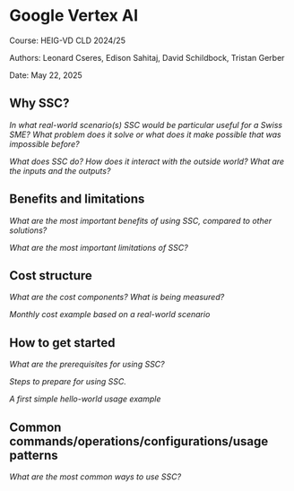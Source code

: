 # Google Vertex AI

Course: HEIG-VD CLD 2024/25

Authors: Leonard Cseres, Edison Sahitaj, David Schildbock, Tristan Gerber

Date: May 22, 2025

## Why SSC?

_In what real-world scenario(s) SSC would be particular useful for a Swiss SME?
What problem does it solve or what does it make possible that was impossible
before?_

_What does SSC do? How does it interact with the outside world? What are the
inputs and the outputs?_

## Benefits and limitations

_What are the most important benefits of using SSC, compared to other
solutions?_

_What are the most important limitations of SSC?_

## Cost structure

_What are the cost components? What is being measured?_

_Monthly cost example based on a real-world scenario_

## How to get started

_What are the prerequisites for using SSC?_

_Steps to prepare for using SSC._

_A first simple hello-world usage example_

## Common commands/operations/configurations/usage patterns

_What are the most common ways to use SSC?_
